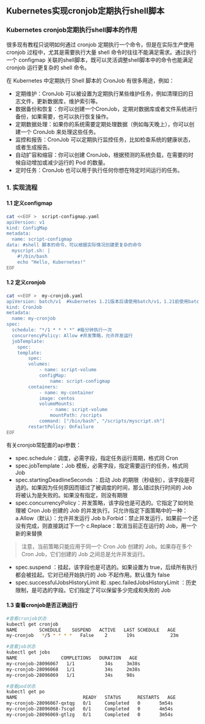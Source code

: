 ## Kubernetes实现cronjob定期执行shell脚本
### Kubernetes cronjob定期执行shell脚本的作用
很多现有教程只说明如何通过 cronjob 定期执行一个命令，但是在实际生产使用 cronjob 过程中，尤其是需要执行大量 shell 命令时往往不能满足需求。通过执行一个 configmap 关联的shell脚本，既可以灵活调整shell脚本中的命令也能满足 cronjob 运行更复杂的 shell 命令。

在 Kubernetes 中定期执行 Shell 脚本的 CronJob 有很多用途，例如：
 - 定期维护：CronJob 可以被设置为定期执行某些维护任务，例如清理旧的日志文件，更新数据库，维护索引等。
 - 数据备份和恢复：你可以创建一个CronJob，定期对数据库或者文件系统进行备份，如果需要，也可以执行恢复操作。
 - 定期数据处理：如果你的系统需要定期处理数据（例如每天晚上），你可以创建一个 CronJob 来处理这些任务。
 - 监控和报告：CronJob 可以定期执行监控任务，比如检查系统的健康状态，或者生成报告。
 - 自动扩容和缩容：你可以创建 CronJob，根据预测的系统负载，在需要的时候自动增加或减少运行的 Pod 的数量。
 - 定时任务：CronJob 也可以用于执行任何你想在特定时间运行的任务。
### 1. 实现流程
#### 1.1 定义configmap
```bash
cat <<EOF >  script-configmap.yaml
apiVersion: v1
kind: ConfigMap
metadata:
  name: script-configmap  
data: #shell 脚本的命令，可以根据实际情况创建更复杂的命令
  myscript.sh: |
	#!/bin/bash
	echo "Hello, Kubernetes!"
EOF
```
#### 1.2 定义cronjob
```bash
cat <<EOF >  my-cronjob.yaml
apiVersion: batch/v1  #kubernetes 1.21版本后请使用batch/v1，1.21前使用batch/v1beta1
kind: CronJob
metadata:
  name: my-cronjob
spec:
  schedule: "*/1 * * * *" #每分钟执行一次
  concurrencyPolicy: Allow #并发策略，允许并发运行
  jobTemplate:
	spec:
  	template:
    	spec:
      	volumes:
        	- name: script-volume
          	configMap:
            	name: script-configmap
      	containers:
        	- name: my-container
          	image: centos
          	volumeMounts:
            	- name: script-volume
              	mountPath: /scripts
          	command: ["/bin/bash", "/scripts/myscript.sh"]
      	restartPolicy: OnFailure
EOF
```
有关cronjob常配置的api参数：
 - spec.schedule：调度，必需字段，指定任务运行周期，格式同 Cron
 - spec.jobTemplate：Job 模板，必需字段，指定需要运行的任务，格式同 Job
 - spec.startingDeadlineSeconds ：启动 Job 的期限（秒级别），该字段是可选的。如果因为任何原因而错过了被调度的时间，那么错过执行时间的 Job 将被认为是失败的。如果没有指定，则没有期限
 - spec.concurrencyPolicy：并发策略，该字段也是可选的。它指定了如何处理被 Cron Job 创建的 Job 的并发执行。只允许指定下面策略中的一种：
a.Allow（默认）：允许并发运行 Job
b.Forbid：禁止并发运行，如果前一个还没有完成，则直接跳过下一个
c.Replace：取消当前正在运行的 Job，用一个新的来替换

> 注意，当前策略只能应用于同一个 Cron Job 创建的 Job。如果存在多个 Cron Job，它们创建的 Job 之间总是允许并发运行。
 - spec.suspend ：挂起，该字段也是可选的。如果设置为 true，后续所有执行都会被挂起。它对已经开始执行的 Job 不起作用。默认值为 false
 - spec.successfulJobsHistoryLimit 和 .spec.failedJobsHistoryLimit ：历史限制，是可选的字段。它们指定了可以保留多少完成和失败的 Job
#### 1.3 查看cronjob是否正确运行
```bash
#查看cronjob状态
kubectl get cronjob
NAME     	SCHEDULE  	SUSPEND   ACTIVE   LAST SCHEDULE   AGE
my-cronjob   */5 * * * *   False 	2    	19s         	23m

#查看job状态
kubectl get jobs
NAME              	COMPLETIONS   DURATION   AGE
my-cronjob-28096067   1/1       	34s    	3m38s
my-cronjob-28096068   1/1       	34s    	2m38s
my-cronjob-28096069   1/1       	34s    	98s

#查看pod状态
kubectl get po
NAME                    	READY   STATUS  	RESTARTS   AGE
my-cronjob-28096067-qxtqg   0/1 	Completed   0      	5m54s
my-cronjob-28096068-7scqd   0/1 	Completed   0      	4m54s
my-cronjob-28096069-gtlzg   0/1 	Completed   0      	3m54s
```
